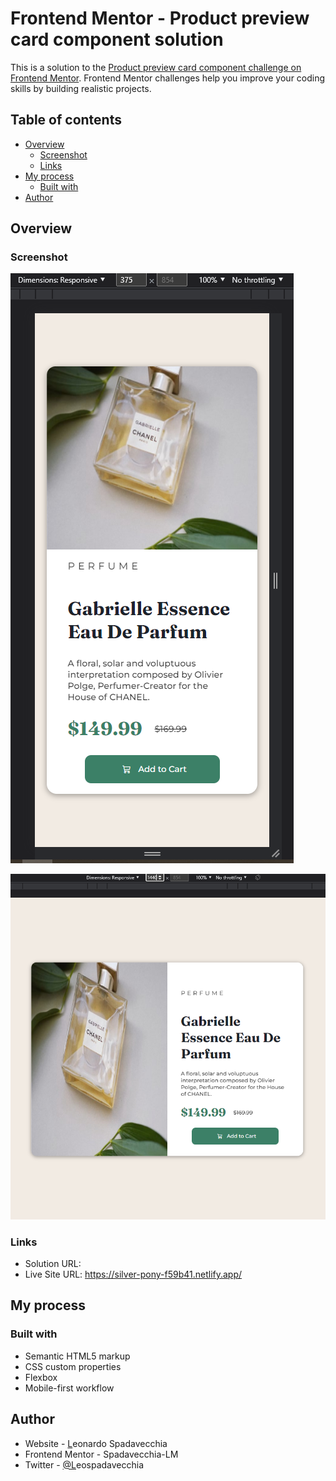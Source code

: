 # Frontend Mentor - Product preview card component solution

This is a solution to the [Product preview card component challenge on Frontend Mentor](https://www.frontendmentor.io/challenges/product-preview-card-component-GO7UmttRfa). Frontend Mentor challenges help you improve your coding skills by building realistic projects.

## Table of contents

- [Overview](#overview)
  - [Screenshot](#screenshot)
  - [Links](#links)
- [My process](#my-process)
  - [Built with](#built-with)
- [Author
  ](#author)

## Overview

### Screenshot

![1663529474184](image/READMEcopy/1663529474184.png)

![1663529482982](image/READMEcopy/1663529482982.png)

### Links

- Solution URL:
- Live Site URL:  https://silver-pony-f59b41.netlify.app/

## My process

### Built with

- Semantic HTML5 markup
- CSS custom properties
- Flexbox
- Mobile-first workflow

## Author

- Website - [L](https://www.your-site.com)eonardo Spadavecchia
- Frontend Mentor - Spadavecchia-LM
- Twitter - [@L](https://www.twitter.com/yourusername)eospadavecchia
